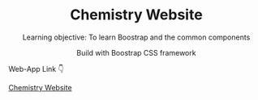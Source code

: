 <h1 align="center">Chemistry Website</h1>

<p align="center">Learning objective: To learn Boostrap and the common components</p>
<p align="center"> Build with Boostrap CSS framework</p>
<p>Web-App Link 👇 </p> 
<a href="https://chemistrywebsite.vercel.app/">Chemistry Website</a>
